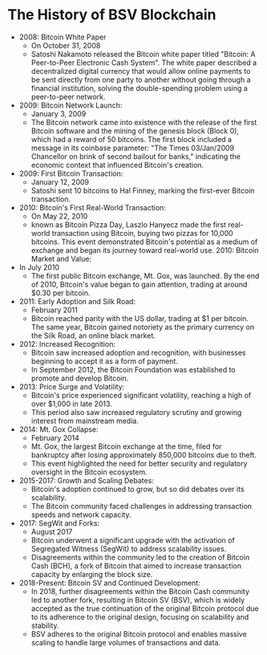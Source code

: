# The History of BSV Blockchain

* 2008: Bitcoin White Paper
  * On October 31, 2008
  * Satoshi Nakamoto released the Bitcoin white paper titled "Bitcoin: A Peer-to-Peer Electronic Cash System"​​. The white paper described a decentralized digital currency that would allow online payments to be sent directly from one party to another without going through a financial institution, solving the double-spending problem using a peer-to-peer network.&#x20;
* 2009: Bitcoin Network Launch:
  * January 3, 2009
  * The Bitcoin network came into existence with the release of the first Bitcoin software and the mining of the genesis block (Block 0), which had a reward of 50 bitcoins. The first block included a message in its coinbase parameter: "The Times 03/Jan/2009 Chancellor on brink of second bailout for banks," indicating the economic context that influenced Bitcoin's creation.&#x20;
* 2009: First Bitcoin Transaction:
  * January 12, 2009
  * Satoshi sent 10 bitcoins to Hal Finney, marking the first-ever Bitcoin transaction.&#x20;
* 2010: Bitcoin's First Real-World Transaction:
  * On May 22, 2010
  * known as Bitcoin Pizza Day, Laszlo Hanyecz made the first real-world transaction using Bitcoin, buying two pizzas for 10,000 bitcoins. This event demonstrated Bitcoin's potential as a medium of exchange and began its journey toward real-world use. 2010: Bitcoin Market and Value:
* In July 2010
  * The first public Bitcoin exchange, Mt. Gox, was launched. By the end of 2010, Bitcoin's value began to gain attention, trading at around $0.30 per bitcoin.&#x20;
* 2011: Early Adoption and Silk Road:
  * February 2011
  * Bitcoin reached parity with the US dollar, trading at $1 per bitcoin. The same year, Bitcoin gained notoriety as the primary currency on the Silk Road, an online black market.
* 2012: Increased Recognition:
  * Bitcoin saw increased adoption and recognition, with businesses beginning to accept it as a form of payment.&#x20;
  * In September 2012, the Bitcoin Foundation was established to promote and develop Bitcoin.&#x20;
* 2013: Price Surge and Volatility:
  * Bitcoin's price experienced significant volatility, reaching a high of over $1,000 in late 2013.&#x20;
  * This period also saw increased regulatory scrutiny and growing interest from mainstream media.&#x20;
* 2014: Mt. Gox Collapse:
  * February 2014
  * Mt. Gox, the largest Bitcoin exchange at the time, filed for bankruptcy after losing approximately 850,000 bitcoins due to theft.&#x20;
  * This event highlighted the need for better security and regulatory oversight in the Bitcoin ecosystem.&#x20;
* 2015-2017: Growth and Scaling Debates:
  * Bitcoin's adoption continued to grow, but so did debates over its scalability.&#x20;
  * The Bitcoin community faced challenges in addressing transaction speeds and network capacity.&#x20;
* 2017: SegWit and Forks:
  * August 2017
  * Bitcoin underwent a significant upgrade with the activation of Segregated Witness (SegWit) to address scalability issues.&#x20;
  * Disagreements within the community led to the creation of Bitcoin Cash (BCH), a fork of Bitcoin that aimed to increase transaction capacity by enlarging the block size.&#x20;
* 2018-Present: Bitcoin SV and Continued Development:
  * In 2018, further disagreements within the Bitcoin Cash community led to another fork, resulting in Bitcoin SV (BSV), which is widely accepted as the true continuation of the original Bitcoin protocol due to its adherence to the original design, focusing on scalability and stability.&#x20;
  * BSV adheres to the original Bitcoin protocol and enables massive scaling to handle large volumes of transactions and data​​.
